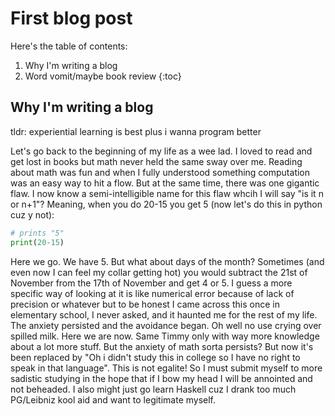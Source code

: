 # First blog post

Here's the table of contents:

1. Why I'm writing a blog
2. Word vomit/maybe book review
{:toc}

## Why I'm writing a blog

tldr: experiential learning is best plus i wanna program better

Let's go back to the beginning of my life as a wee lad. I loved to read and get lost in books but math never held the same sway over me. Reading about math was fun and when I fully understood something computation was an easy way to hit a flow. But at the same time, there was one gigantic flaw. I now know a semi-intelligible name for this flaw whcih I will say "is it n or n+1"? Meaning, when you do 20-15 you get 5 (now let's do this in python cuz y not): 

```python
# prints "5"
print(20-15)
```

Here we go. We have 5. But what about days of the month? Sometimes (and even now I can feel my collar getting hot) you would subtract the 21st of November from the 17th of November and get 4 or 5. I guess a more specific way of looking at it is like numerical error because of lack of precision or whatever but to be honest I came across this once in elementary school, I never asked, and it haunted me for the rest of my life. The anxiety persisted and the avoidance began. Oh well no use crying over spilled milk. Here we are now. Same Timmy only with way more knowledge about a lot more stuff. But the anxiety of math sorta persists? But now it's been replaced by "Oh i didn't study this in college so I have no right to speak in that language". This is not egalite! So I must submit myself to more sadistic studying in the hope that if I bow my head I will be annointed and not beheaded. I also might just go learn Haskell cuz I drank too much PG/Leibniz kool aid and want to legitimate myself.
